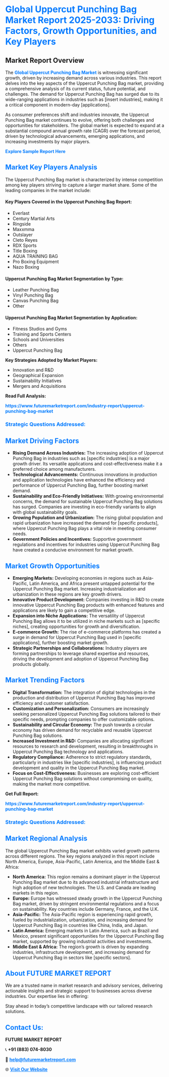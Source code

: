 <h1 style="color: #007BFF;">Global Uppercut Punching Bag Market Report 2025-2033: Driving Factors, Growth Opportunities, and Key Players</h1>

<section id="overview">
<h2>Market Report Overview</h2>
<p>The <a href="https://www.futuremarketreport.com/industry-report/uppercut-punching-bag-market" style="color: #007BFF; text-decoration: none;"><strong>Global Uppercut Punching Bag Market</strong></a> is witnessing significant growth, driven by increasing demand across various industries. This report delves into the key aspects of the Uppercut Punching Bag market, providing a comprehensive analysis of its current status, future potential, and challenges. The demand for Uppercut Punching Bag has surged due to its wide-ranging applications in industries such as [insert industries], making it a critical component in modern-day [applications].</p>
<p>As consumer preferences shift and industries innovate, the Uppercut Punching Bag market continues to evolve, offering both challenges and opportunities for stakeholders. The global market is expected to expand at a substantial compound annual growth rate (CAGR) over the forecast period, driven by technological advancements, emerging applications, and increasing investments by major players.</p>
</section>

<section id="overview">
<p><a href="https://www.futuremarketreport.com/request-sample/reportId=121337" style="color: #007BFF; text-decoration: none;"><strong>Explore Sample Report Here</strong></a></p>
</section>

<section id="key-players">
<h2 style="color: #007BFF;">Market Key Players Analysis</h2>
<p>The Uppercut Punching Bag market is characterized by intense competition among key players striving to capture a larger market share. Some of the leading companies in the market include:</p>
<h4>Key Players Covered in the Uppercut Punching Bag Report:</h4>
<ul><li>Everlast</li><li>Century Martial Arts</li><li>Ringside</li><li>Maxxmma</li><li>Outslayer</li><li>Cleto Reyes</li><li>RDX Sports</li><li>Title Boxing</li><li>AQUA TRAINING BAG</li><li>Pro Boxing Equipment</li><li>Nazo Boxing</li></ul>
<h4>Uppercut Punching Bag Market Segmentation by Type:</h4>
<ul><li>Leather Punching Bag</li><li>Vinyl Punching Bag</li><li>Canvas Punching Bag</li><li>Other</li></ul>

<h4>Uppercut Punching Bag Market Segmentation by Application:</h4>
<ul><li>Fitness Studios and Gyms</li><li>Training and Sports Centers</li><li>Schools and Universities</li><li>Others</li><li>Uppercut Punching Bag</li></ul>
<p><strong>Key Strategies Adopted by Market Players:</strong></p>
<ul>
<li>Innovation and R&D</li>
<li>Geographical Expansion</li>
<li>Sustainability Initiatives</li>
<li>Mergers and Acquisitions</li>
</ul>
</section>

<section>
<p><strong>Read Full Analysis: </strong></p><a href="https://www.futuremarketreport.com/industry-report/uppercut-punching-bag-market" style="color: #007BFF; text-decoration: none;"><strong>https://www.futuremarketreport.com/industry-report/uppercut-punching-bag-market</strong></a>
<h3 style="color: #007BFF;">Strategic Questions Addressed:</h3>
</section>

<section id="driving-factors">
<h2 style="color: #007BFF;">Market Driving Factors</h2>
<ul>
<li><strong>Rising Demand Across Industries:</strong> The increasing adoption of Uppercut Punching Bag in industries such as [specific industries] is a major growth driver. Its versatile applications and cost-effectiveness make it a preferred choice among manufacturers.</li>
<li><strong>Technological Advancements:</strong> Continuous innovations in production and application technologies have enhanced the efficiency and performance of Uppercut Punching Bag, further boosting market demand.</li>
<li><strong>Sustainability and Eco-Friendly Initiatives:</strong> With growing environmental concerns, the demand for sustainable Uppercut Punching Bag solutions has surged. Companies are investing in eco-friendly variants to align with global sustainability goals.</li>
<li><strong>Growing Population and Urbanization:</strong> The rising global population and rapid urbanization have increased the demand for [specific products], where Uppercut Punching Bag plays a vital role in meeting consumer needs.</li>
<li><strong>Government Policies and Incentives:</strong> Supportive government regulations and incentives for industries using Uppercut Punching Bag have created a conducive environment for market growth.</li>
</ul>
</section>

<section id="growth-opportunities">
<h2 style="color: #007BFF;">Market Growth Opportunities</h2>
<ul>
<li><strong>Emerging Markets:</strong> Developing economies in regions such as Asia-Pacific, Latin America, and Africa present untapped potential for the Uppercut Punching Bag market. Increasing industrialization and urbanization in these regions are key growth drivers.</li>
<li><strong>Innovative Product Development:</strong> Companies investing in R&D to create innovative Uppercut Punching Bag products with enhanced features and applications are likely to gain a competitive edge.</li>
<li><strong>Expansion into Niche Applications:</strong> The versatility of Uppercut Punching Bag allows it to be utilized in niche markets such as [specific niches], creating opportunities for growth and diversification.</li>
<li><strong>E-commerce Growth:</strong> The rise of e-commerce platforms has created a surge in demand for Uppercut Punching Bag used in [specific applications], further boosting market growth.</li>
<li><strong>Strategic Partnerships and Collaborations:</strong> Industry players are forming partnerships to leverage shared expertise and resources, driving the development and adoption of Uppercut Punching Bag products globally.</li>
</ul>
</section>

<section id="trending-factors">
<h2 style="color: #007BFF;">Market Trending Factors</h2>
<ul>
<li><strong>Digital Transformation:</strong> The integration of digital technologies in the production and distribution of Uppercut Punching Bag has improved efficiency and customer satisfaction.</li>
<li><strong>Customization and Personalization:</strong> Consumers are increasingly seeking personalized Uppercut Punching Bag solutions tailored to their specific needs, prompting companies to offer customizable options.</li>
<li><strong>Sustainability and Circular Economy:</strong> The push towards a circular economy has driven demand for recyclable and reusable Uppercut Punching Bag solutions.</li>
<li><strong>Increased Investment in R&D:</strong> Companies are allocating significant resources to research and development, resulting in breakthroughs in Uppercut Punching Bag technology and applications.</li>
<li><strong>Regulatory Compliance:</strong> Adherence to strict regulatory standards, particularly in industries like [specific industries], is influencing product development and quality in the Uppercut Punching Bag market.</li>
<li><strong>Focus on Cost-Effectiveness:</strong> Businesses are exploring cost-efficient Uppercut Punching Bag solutions without compromising on quality, making the market more competitive.</li>
</ul>
</section>

<section>
<p><strong>Get Full Report: </strong></p><a href="https://www.futuremarketreport.com/industry-report/uppercut-punching-bag-market" style="color: #007BFF; text-decoration: none;"><strong>https://www.futuremarketreport.com/industry-report/uppercut-punching-bag-market</strong></a>
<h3 style="color: #007BFF;">Strategic Questions Addressed:</h3>
</section>


<section id="regional-analysis">
<h2 style="color: #007BFF;">Market Regional Analysis</h2>
<p>The global Uppercut Punching Bag market exhibits varied growth patterns across different regions. The key regions analyzed in this report include North America, Europe, Asia-Pacific, Latin America, and the Middle East & Africa:</p>
<ul>
<li><strong>North America:</strong> This region remains a dominant player in the Uppercut Punching Bag market due to its advanced industrial infrastructure and high adoption of new technologies. The U.S. and Canada are leading markets in this region.</li>
<li><strong>Europe:</strong> Europe has witnessed steady growth in the Uppercut Punching Bag market, driven by stringent environmental regulations and a focus on sustainability. Key countries include Germany, France, and the U.K.</li>
<li><strong>Asia-Pacific:</strong> The Asia-Pacific region is experiencing rapid growth, fueled by industrialization, urbanization, and increasing demand for Uppercut Punching Bag in countries like China, India, and Japan.</li>
<li><strong>Latin America:</strong> Emerging markets in Latin America, such as Brazil and Mexico, present significant opportunities for the Uppercut Punching Bag market, supported by growing industrial activities and investments.</li>
<li><strong>Middle East & Africa:</strong> The region’s growth is driven by expanding industries, infrastructure development, and increasing demand for Uppercut Punching Bag in sectors like [specific sectors].</li>
</ul>
</section>

<footer>
<h2 style="color: #007BFF;">About FUTURE MARKET REPORT</h2>
<p>We are a trusted name in market research and advisory services, delivering actionable insights and strategic support to businesses across diverse industries. Our expertise lies in offering:</p>

<p>Stay ahead in today’s competitive landscape with our tailored research solutions.</p>

<h2 style="color: #007BFF;">Contact Us:</h2>
<p><strong>FUTURE MARKET REPORT</strong></p>
<p>📞 <strong>+91 (883) 074-8030</strong></p>
<p>📧 <strong><a href="mailto:help@futuremarketreport.com" style="color: #007BFF;">help@futuremarketreport.com</a></strong></p>
<p>🌐 <strong><a href="https://www.futuremarketreport.com/" style="color: #007BFF;">Visit Our Website</a></strong></p>
</footer>